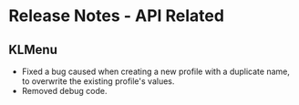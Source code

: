 # Release Notes - API Related

## KLMenu

- Fixed a bug caused when creating a new profile with a duplicate name, to overwrite the existing profile's values.
- Removed debug code.